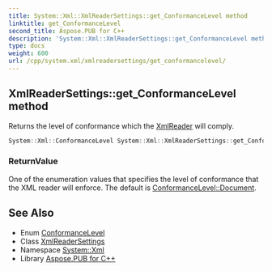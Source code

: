 ```yaml
---
title: System::Xml::XmlReaderSettings::get_ConformanceLevel method
linktitle: get_ConformanceLevel
second_title: Aspose.PUB for C++
description: 'System::Xml::XmlReaderSettings::get_ConformanceLevel method. Returns the level of conformance which the XmlReader will comply in C++.'
type: docs
weight: 600
url: /cpp/system.xml/xmlreadersettings/get_conformancelevel/
---
```

## XmlReaderSettings::get_ConformanceLevel method


Returns the level of conformance which the [XmlReader](../../xmlreader/) will comply.

```cpp
System::Xml::ConformanceLevel System::Xml::XmlReaderSettings::get_ConformanceLevel()
```


### ReturnValue

One of the enumeration values that specifies the level of conformance that the XML reader will enforce. The default is [ConformanceLevel::Document](../../conformancelevel/).

## See Also

* Enum [ConformanceLevel](../../conformancelevel/)
* Class [XmlReaderSettings](../)
* Namespace [System::Xml](../../)
* Library [Aspose.PUB for C++](../../../)
